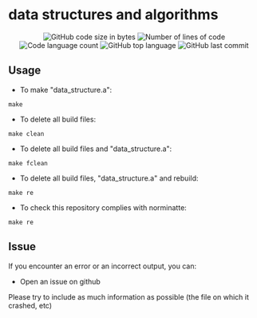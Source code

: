 # data structures and algorithms

<p align="center">
	<img alt="GitHub code size in bytes" src="https://img.shields.io/github/languages/code-size/juwkim/data_structures?color=lightblue" />
	<img alt="Number of lines of code" src="https://img.shields.io/tokei/lines/github/juwkim/data_structures?color=critical" />
	<img alt="Code language count" src="https://img.shields.io/github/languages/count/juwkim/data_structures?color=yellow" />
	<img alt="GitHub top language" src="https://img.shields.io/github/languages/top/juwkim/data_structures?color=blue" />
	<img alt="GitHub last commit" src="https://img.shields.io/github/last-commit/juwkim/data_structures?color=green" />
</p>

## Usage

- To make "data_structure.a":

```
make
```

- To delete all build files:

```
make clean
```

- To delete all build files and "data_structure.a":

```
make fclean
```

- To delete all build files, "data_structure.a" and rebuild:

```
make re
```

- To check this repository complies with norminatte:

```
make re
```



## Issue

If you encounter an error or an incorrect output, you can:
 - Open an issue on github
    

Please try to include as much information as possible (the file on which it crashed, etc)
